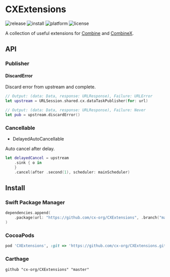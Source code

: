 # CXExtensions

![release](https://img.shields.io/github/release-pre/cx-org/CXExtensions)
![install](https://img.shields.io/badge/install-spm%20%7C%20cocoapods%20%7C%20carthage-ff69b4)
![platform](https://img.shields.io/badge/platform-ios%20%7C%20macos%20%7C%20watchos%20%7C%20tvos%20%7C%20linux-lightgrey)
![license](https://img.shields.io/github/license/cx-org/CXExtensions?color=black)

A collection of useful extensions for [Combine](https://developer.apple.com/documentation/combine) and [CombineX](https://github.com/cx-org/CombineX).

## API

### Publisher

#### DiscardError

Discard error from upstream and complete.

```swift
// Output: (data: Data, response: URLResponse), Failure: URLError
let upstream = URLSession.shared.cx.dataTaskPublisher(for: url)

// Output: (data: Data, response: URLResponse), Failure: Never
let pub = upstream.discardError()
```

### Cancellable

- DelayedAutoCancellable

Auto cancel after delay.

```swift
let delayedCancel = upstream
    .sink { o in
    }
    .cancel(after .second(1), scheduler: mainScheduler)
```

## Install

### Swift Package Manager

```swift
dependencies.append(
    .package(url: "https://github.com/cx-org/CXExtensions", .branch("master"))
)
```

### CocoaPods

```ruby
pod 'CXExtensions', :git => 'https://github.com/cx-org/CXExtensions.git', :branch => 'master'
```

### Carthage

```carthage
github "cx-org/CXExtensions" "master"
```